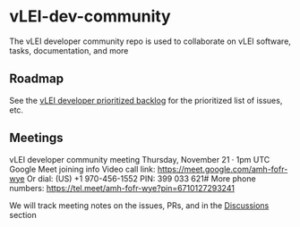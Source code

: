 # vLEI-dev-community
The vLEI developer community repo is used to collaborate on vLEI software, tasks, documentation, and more

## Roadmap
See the [vLEI developer prioritized backlog](https://github.com/orgs/GLEIF-IT/projects/10) for the prioritized list of issues, etc.

## Meetings
vLEI developer community meeting
Thursday, November 21 · 1pm UTC
Google Meet joining info
Video call link: https://meet.google.com/amh-fofr-wye
Or dial: ‪(US) +1 970-456-1552‬ PIN: ‪399 033 621‬#
More phone numbers: https://tel.meet/amh-fofr-wye?pin=6710127293241

We will track meeting notes on the issues, PRs, and in the [Discussions](https://github.com/GLEIF-IT/vLEI-dev-community/discussions) section
